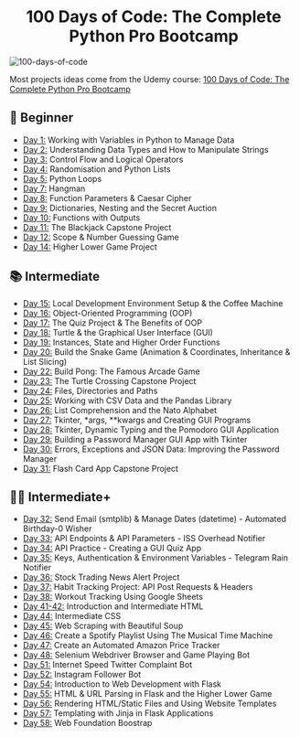 <h1 align="center">100 Days of Code: The Complete Python Pro Bootcamp
</h1>

![100-days-of-code](https://user-images.githubusercontent.com/98851253/155425637-9ac7250e-52a3-429a-a679-ac619f5ff6ea.gif)

Most projects ideas come from the Udemy course: [100 Days of Code: The Complete Python Pro Bootcamp](https://www.udemy.com/course/100-days-of-code/)

## 🔰 Beginner 
- [Day 1:](day-001) Working with Variables in Python to Manage Data
- [Day 2:](day-002) Understanding Data Types and How to Manipulate Strings
- [Day 3:](day-003) Control Flow and Logical Operators
- [Day 4:](day-004) Randomisation and Python Lists
- [Day 5:](day-005) Python Loops
- [Day 7:](day-007) Hangman
- [Day 8:](day-008) Function Parameters & Caesar Cipher
- [Day 9:](day-009) Dictionaries, Nesting and the Secret Auction
- [Day 10:](day-010) Functions with Outputs
- [Day 11:](day-011) The Blackjack Capstone Project
- [Day 12:](day-012) Scope & Number Guessing Game
- [Day 14:](day-014) Higher Lower Game Project

## 📚 Intermediate
- [Day 15:](day-015) Local Development Environment Setup & the Coffee Machine
- [Day 16:](day-016) Object-Oriented Programming (OOP)
- [Day 17:](day-017) The Quiz Project & The Benefits of OOP
- [Day 18:](day-018) Turtle & the Graphical User Interface (GUI)
- [Day 19:](day-019) Instances, State and Higher Order Functions
- [Day 20:](day-020-021) Build the Snake Game (Animation & Coordinates, Inheritance & List Slicing)
- [Day 22:](day-022) Build Pong: The Famous Arcade Game
- [Day 23:](day-023) The Turtle Crossing Capstone Project
- [Day 24:](day-024) Files, Directories and Paths
- [Day 25:](day-025) Working with CSV Data and the Pandas Library
- [Day 26:](day-026) List Comprehension and the Nato Alphabet
- [Day 27:](day-027) Tkinter, *args, **kwargs and Creating GUI Programs
- [Day 28:](day-028) Tkinter, Dynamic Typing and the Pomodoro GUI Application
- [Day 29:](day-029) Building a Password Manager GUI App with Tkinter
- [Day 30:](day-030) Errors, Exceptions and JSON Data: Improving the Password Manager
- [Day 31:](day-031) Flash Card App Capstone Project

## 👨‍💻 Intermediate+
- [Day 32:](day-032) Send Email (smtplib) & Manage Dates (datetime) - Automated Birthday-0 Wisher
- [Day 33:](day-033) API Endpoints & API Parameters - ISS Overhead Notifier
- [Day 34:](day-034) API Practice - Creating a GUI Quiz App
- [Day 35:](day-035) Keys, Authentication & Environment Variables - Telegram Rain Notifier
- [Day 36:](day-036) Stock Trading News Alert Project
- [Day 37:](day-037) Habit Tracking Project: API Post Requests & Headers
- [Day 38:](day-038) Workout Tracking Using Google Sheets
- [Day 41-42:](day-041-042) Introduction and Intermediate HTML
- [Day 44:](day-044) Intermediate CSS
- [Day 45:](day-045) Web Scraping with Beautiful Soup
- [Day 46:](day-046) Create a Spotify Playlist Using The Musical Time Machine
- [Day 47:](day-047) Create an Automated Amazon Price Tracker
- [Day 48:](day-048) Selenium Webdriver Browser and Game Playing Bot
- [Day 51:](day-051) Internet Speed Twitter Complaint Bot
- [Day 52:](day-052) Instagram Follower Bot
- [Day 54:](day-054) Introduction to Web Development with Flask
- [Day 55:](day-055) HTML & URL Parsing in Flask and the Higher Lower Game
- [Day 56:](day-056) Rendering HTML/Static Files and Using Website Templates
- [Day 57:](day-057) Templating with Jinja in Flask Applications
- [Day 58:](day-058) Web Foundation Boostrap
